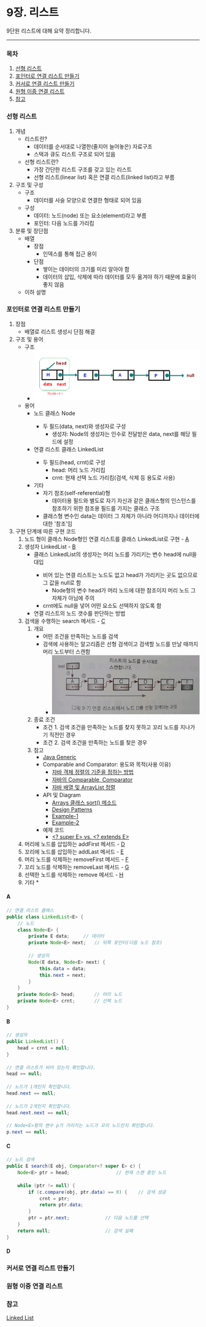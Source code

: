 9장. 리스트
=========
9단원 리스트에 대해 요약 정리합니다.
- - - - -
### 목차
1. [선형 리스트](#선형-리스트)
2. [포인터로 연결 리스트 만들기](#포인터로-연결-리스트-만들기)
3. [커서로 연결 리스트 만들기](#커서로-연결-리스트-만들기)
4. [원형 이중 연결 리스트](#원형-이중-연결-리스트)
5. [참고](#참고)

### 선형 리스트
1. 개념
	* 리스트란?
		* 데이터를 순서대로 나열한(줄지어 늘어놓은) 자료구조
		* 스택과 큐도 리스트 구조로 되어 있음
	* 선형 리스트란?
		* 가장 간단한 리스트 구조를 갖고 있는 리스트
		* 선형 리스트(linear list) 혹은 연결 리스트(linked list)라고 부름
2. 구조 및 구성
	* 구조
		* 데이터를 사슬 모양으로 연결한 형태로 되어 있음
	* 구성
		* 데이터: 노드(node) 또는 요소(element)라고 부름
		* 포인터: 다음 노드를 가리킴
3. 분류 및 장단점
	* 배열
		* 장점
			* 인덱스를 통해 접근 용이
		* 단점
			* 쌓이는 데이터의 크기를 미리 알아야 함
			* 데이터의 삽입, 삭제에 따라 데이터를 모두 옮겨야 하기 때문에 효율이 좋지 않음
	* 이하 설명

### 포인터로 연결 리스트 만들기
1. 장점
	* 배열로 리스트 생성시 단점 해결
2. 구조 및 용어
	* 구조
		* ![단방향 연결 리스트](/doIt_AlgorithmWithDataStructure/images/singly_linked_list.png)
	* 용어
		* 노드 클래스 Node<E>
			* 두 필드(data, next)와 생성자로 구성
				* 생성자: Node<E>의 생성자는 인수로 전달받은 data, next를 해당 필드에 설정
		* 연결 리스트 클래스 LinkedList<E>
			* 두 필드(head, crnt)로 구성
				* head: 머리 노드 가리킴
				* crnt: 현재 선택 노드 가리킴(검색, 삭제 등 용도로 사용)
		* 기타
			* 자기 참조(self-referential)형
				* 데이터용 필드와 별도로 자기 자신과 같은 클래스형의 인스턴스를 참조하기 위한 참조용 필드를 가지는 클래스 구조
			* 클래스형 변수인 data는 데이터 그 자체가 아니라 어디까지나 데이터에 대한 '참조'임
3. 구현 단계애 따른 구현 코드
	1. 노드 형이 클래스 Node<E>형인 연결 리스트를 클래스 LinkedList<E>로 구현 - [A](#A)
	2. 생성자 LinkedList - [B](#B)
		* 클래스 LinkedList<E>의 생성자는 머리 노드를 가리키는 변수 head에 null을 대입
			* 비어 있는 연결 리스트는 노드도 없고 head가 가리키는 곳도 없으므로 그 값을 null로 함
				* Node<E>형의 변수 head가 머리 노드에 대한 참조이지 머리 노드 그 자체가 아님에 주의
			* crnt에도 null을 넣어 어떤 요소도 선택하지 않도록 함
		* 연결 리스트의 노드 갯수를 판단하는 방법
	3. 검색을 수행하는 search 메서드 - [C](#C)
		1. 개요
			* 어떤 조건을 만족하는 노드를 검색
			* 검색에 사용하는 알고리즘은 선형 검색이고 검색할 노드를 만날 때까지 머리 노드부터 스캔함
				* ![검색](/doIt_AlgorithmWithDataStructure/images/search_singly.jpg)
		2. 종료 조건
			* 조건 1. 검색 조건을 만족하는 노드를 찾지 못하고 꼬리 노드를 지나가기 직전인 경우
			* 조건 2. 검색 조건을 만족하는 노드를 찾은 경우
		3. 참고
			* [Java Generic](http://greatzzo.blogspot.com/2016/03/java-generic.html)
			* Comparable and Comparator: 용도와 목적(사용 이유)
				* [자바 객체 정렬의 기준을 정하는 방법](https://jeong-pro.tistory.com/173)
				* [자바의 Comparable, Comparator](https://brunch.co.kr/@kd4/7)
				* [자바 배열 및 ArrayList 정렬](https://developer88.tistory.com/75)
			* API 및 Diagram
				* [Arrays 클래스 sort() 메소드](https://docs.oracle.com/javase/7/docs/api/java/util/Arrays.html)
				* [Design Patterns](https://dzone.com/articles/design-patterns-in-the-real-world-strategy)
				* [Example-1](https://w3.cs.jmu.edu/bernstdh/web/common/labs-solutions/questions_abstract-classes-and-interfaces/)
				* [Example-2](https://www.cs.umb.edu/~bobw/CS110/Project3/index.html)
			* 예제 코드
				* [<? super E> vs. <? extends E>](https://stackoverflow.com/questions/1368166/what-is-a-difference-between-super-e-and-extends-e)
	4. 머리에 노드를 삽입하는 addFirst 메서드 - [D](#D)
	5. 꼬리에 노드를 삽입하는 addLast 메서드 - [E](#E)
	6. 머리 노드를 삭제하는 removeFirst 메서드 - [F](#F)
	7. 꼬리 노드를 삭제하는 removeLast 메서드 - [G](#G)
	8. 선택한 노드를 삭제하는 remove 메서드 - [H](#H)
	9. 기타
		*

#### A
```java
// 연결 리스트 클래스
public class LinkedList<E> {
	// 노드
	class Node<E> {
		private E data;		// 데이터
		private Node<E> next; 	// 뒤쪽 포인터(다음 노드 참조)

		// 생성자
		Node(E data, Node<E> next) {
			this.data = data;
			this.next = next;
		}
	}
	private Node<E> head; 		// 머리 노드
	private Node<E> crnt; 		// 선택 노드
}
```

#### B
```java
// 생성자
public LinkedList() {
	head = crnt = null;
}

// 연결 리스트가 비어 있는지 확인합니다.
head == null;

// 노드가 1개인지 확인합니다.
head.next == null;

// 노드가 2개인지 확인합니다.
head.next.next == null;

// Node<E>형의 변수 p가 가리키는 노드가 꼬리 노드인지 확인합니다.
p.next == null;
```

#### C
```java
// 노드 검색
public E search(E obj, Comparator<? super E> c) {
	Node<E> ptr = head; 				// 현재 스캔 중인 노드

	while (ptr != null) {
		if (c.compare(obj, ptr.data) == 0) { 	// 검색 성공
			crnt = ptr;
			return ptr.data;
		}
		ptr = ptr.next; 			// 다음 노드를 선택
	}
	return null; 					// 검색 실패
}
```

#### D


### 커서로 연결 리스트 만들기

### 원형 이중 연결 리스트

### 참고
[Linked List](https://www.cs.cmu.edu/~adamchik/15-121/lectures/Linked%20Lists/linked%20lists.html)